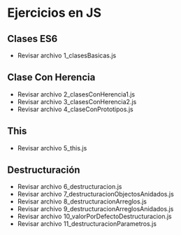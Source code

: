 # Ejercicios en JS

## Clases ES6

* Revisar archivo 1_clasesBasicas.js


## Clase Con Herencia

* Revisar archivo 2_clasesConHerencia1.js
* Revisar archivo 3_clasesConHerencia2.js
* Revisar archivo 4_claseConPrototipos.js

## This

* Revisar archivo 5_this.js

## Destructuración

* Revisar archivo 6_destructuracion.js
* Revisar archivo 7_destructuracionObjectosAnidados.js
* Revisar archivo 8_destructuracionArreglos.js
* Revisar archivo 9_destructuracionArreglosAnidados.js
* Revisar archivo 10_valorPorDefectoDestructuracion.js
* Revisar archivo 11_destructuracionParametros.js








